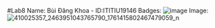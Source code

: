 #Lab8
Name: Bùi Đăng Khoa - ID:ITITIU19146
Badges:
![image](https://github.com/buidangkhoa252001/Lab8/assets/69308123/98f62f57-175b-4b64-ab80-ac288d933cf4)
Image:
![410025357_2463951043765790_1761415802467479059_n](https://github.com/buidangkhoa252001/Lab8/assets/69308123/5b091b8e-07c7-46ff-9675-6115b147a148)


